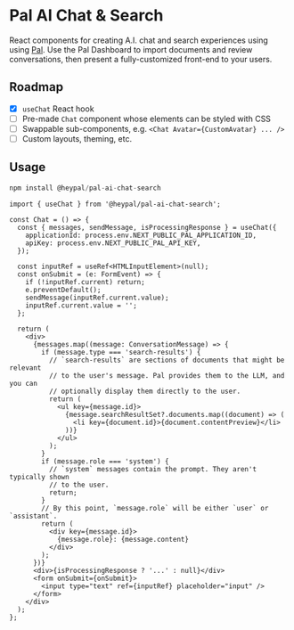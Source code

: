 # Pal AI Chat & Search

React components for creating A.I. chat and search experiences using using [Pal](https://www.pal.ai/).
Use the Pal Dashboard to import documents and review conversations, then present a fully-customized front-end to your users.

## Roadmap

- [x] `useChat` React hook
- [ ] Pre-made `Chat` component whose elements can be styled with CSS
- [ ] Swappable sub-components, e.g. `<Chat Avatar={CustomAvatar} ... />`
- [ ] Custom layouts, theming, etc.

## Usage

```js
npm install @heypal/pal-ai-chat-search
```

```tsx
import { useChat } from '@heypal/pal-ai-chat-search';

const Chat = () => {
  const { messages, sendMessage, isProcessingResponse } = useChat({
    applicationId: process.env.NEXT_PUBLIC_PAL_APPLICATION_ID,
    apiKey: process.env.NEXT_PUBLIC_PAL_API_KEY,
  });

  const inputRef = useRef<HTMLInputElement>(null);
  const onSubmit = (e: FormEvent) => {
    if (!inputRef.current) return;
    e.preventDefault();
    sendMessage(inputRef.current.value);
    inputRef.current.value = '';
  };

  return (
    <div>
      {messages.map((message: ConversationMessage) => {
        if (message.type === 'search-results') {
          // `search-results` are sections of documents that might be relevant
          // to the user's message. Pal provides them to the LLM, and you can
          // optionally display them directly to the user.
          return (
            <ul key={message.id}>
              {message.searchResultSet?.documents.map((document) => (
                <li key={document.id}>{document.contentPreview}</li>
              ))}
            </ul>
          );
        }
        if (message.role === 'system') {
          // `system` messages contain the prompt. They aren't typically shown
          // to the user.
          return;
        }
        // By this point, `message.role` will be either `user` or `assistant`.
        return (
          <div key={message.id}>
            {message.role}: {message.content}
          </div>
        );
      })}
      <div>{isProcessingResponse ? '...' : null}</div>
      <form onSubmit={onSubmit}>
        <input type="text" ref={inputRef} placeholder="input" />
      </form>
    </div>
  );
};
```

